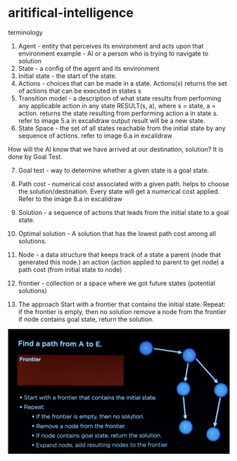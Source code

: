 # aritifical-intelligence

terminology
1. Agent - entity that perceives its environment and acts upon that environment
    example - AI or a person who is trying to navigate to solution
2. State - a config of the agent and its environment
3. Initial state - the start of the state. 
4. Actions - choices that can be made in a state. 
    Actions(x) returns the set of actions that can be executed in states s
5. Transition model - a description of what state results from performing any applicable action in any state
    RESULT(s, a), where s = state, a = action. 
    returns the state resulting from performing action a in state s.
    refer to image 5.a in excalidraw
    output result will be a new state. 
6. State Space - the set of all states reachable from the initial state by any sequence of actions. 
    refer to image 6.a in excalidraw

How will the AI know that we have arrived at our destination, solution? It is done by Goal Test. 

7. Goal test - way to determine whether a given state is a goal state. 
8. Path cost - numerical cost associated with a given path. helps to choose the solution/destination. 
    Every state will get a numerical cost applied. 
    Refer to the image 8.a in excalidraw
9. Solution - a sequence of actions that leads from the initial state to a goal state.
10. Optimal solution - A solution that has the lowest path cost among all solutions.


11. Node - a data structure that keeps track of
    a state
    a parent (node that generated this node.)
    an action (action applied to parent to get node)
    a path cost (from initial state to node)

12. frontier - collection or a space where we got future states (potential solutions)

13. The approach
    Start with a frontier that contains the initial state.
    Repeat:
        if the frontier is emply, then no solution
        remove a node from the frontier
        if node contains goal state, return the solution.

![Approach intial state](/images/search/approach_initial.png)